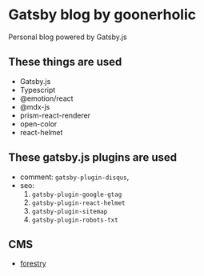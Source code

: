 # Gatsby blog by goonerholic

Personal blog powered by Gatsby.js

## These things are used

- Gatsby.js
- Typescript
- @emotion/react
- @mdx-js
- prism-react-renderer
- open-color
- react-helmet

## These gatsby.js plugins are used

- comment: `gatsby-plugin-disqus`,
- seo:
  1. `gatsby-plugin-google-gtag`
  2. `gatsby-plugin-react-helmet`
  3. `gatsby-plugin-sitemap`
  4. `gatsby-plugin-robots-txt`

## CMS

- [forestry](https://forestry.io/)

